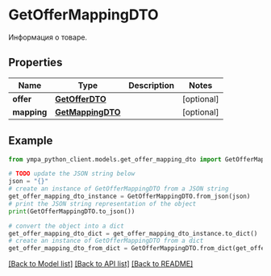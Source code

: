 # GetOfferMappingDTO

Информация о товаре.

## Properties

Name | Type | Description | Notes
------------ | ------------- | ------------- | -------------
**offer** | [**GetOfferDTO**](GetOfferDTO.md) |  | [optional] 
**mapping** | [**GetMappingDTO**](GetMappingDTO.md) |  | [optional] 

## Example

```python
from ympa_python_client.models.get_offer_mapping_dto import GetOfferMappingDTO

# TODO update the JSON string below
json = "{}"
# create an instance of GetOfferMappingDTO from a JSON string
get_offer_mapping_dto_instance = GetOfferMappingDTO.from_json(json)
# print the JSON string representation of the object
print(GetOfferMappingDTO.to_json())

# convert the object into a dict
get_offer_mapping_dto_dict = get_offer_mapping_dto_instance.to_dict()
# create an instance of GetOfferMappingDTO from a dict
get_offer_mapping_dto_from_dict = GetOfferMappingDTO.from_dict(get_offer_mapping_dto_dict)
```
[[Back to Model list]](../README.md#documentation-for-models) [[Back to API list]](../README.md#documentation-for-api-endpoints) [[Back to README]](../README.md)


